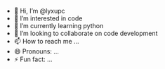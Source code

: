 - 👋 Hi, I’m @lyxupc
- 👀 I’m interested in code
- 🌱 I’m currently learning python
- 💞️ I’m looking to collaborate on code development
- 📫 How to reach me ...
- 😄 Pronouns: ...
- ⚡ Fun fact: ...

<!---
lyxupc/lyxupc is a ✨ special ✨ repository because its `README.md` (this file) appears on your GitHub profile.
You can click the Preview link to take a look at your changes.
--->
